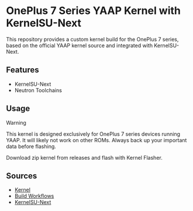 # OnePlus 7 Series YAAP Kernel with KernelSU-Next

This repository provides a custom kernel build for the OnePlus 7 series, based on the official YAAP kernel source and integrated with KernelSU-Next.

## Features

- KernelSU-Next
- Neutron Toolchains

## Usage

> [!WARNING]
> This kernel is designed exclusively for OnePlus 7 series devices running YAAP. It will likely not work on other ROMs.
> Always back up your important data before flashing.

Download zip kernel from releases and flash with Kernel Flasher.

## Sources

- [Kernel](https://github.com/yaap/kernel_oneplus_sm8150)
- [Build Workflows](https://github.com/hi4th/kernel_oneplus_sm8150)
- [KernelSU-Next](https://github.com/KernelSU-Next/KernelSU-Next)
